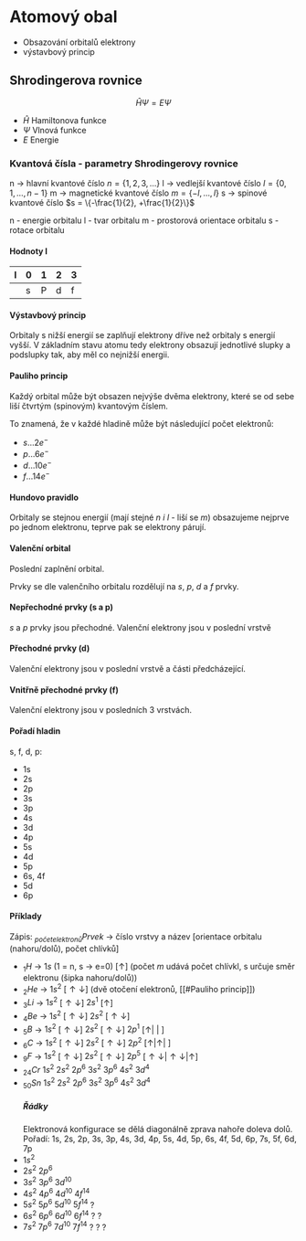 # Atomový obal
- Obsazování orbitalů elektrony
- výstavbový princip

## Shrodingerova rovnice

$$ \hat{H}\Psi=E\Psi $$

- $\hat{H}$ Hamiltonova funkce
- $\Psi$ Vlnová funkce
- $E$ Energie

### Kvantová čísla - parametry Shrodingerovy rovnice

n -> hlavní kvantové číslo $n = \{1,2,3,\dots\}$
l -> vedlejší kvantové číslo $l = \{0,1,\dots,n-1\}$
m -> magnetické kvantové číslo $m = \{-l,\dots,l\}$
s -> spinové kvantové číslo $s = \{-\frac{1}{2}, +\frac{1}{2}\}$

n - energie orbitalu
l - tvar orbitalu
m - prostorová orientace orbitalu
s - rotace orbitalu

#### Hodnoty l
| l | 0 | 1 | 2 | 3 |
| - | - | - | - | - |
| | s | P | d | f |
#### Výstavbový princip
Orbitaly s nižší energií se zaplňují elektrony dříve než orbitaly s energií vyšší.
V základním stavu atomu tedy elektrony obsazují jednotlivé slupky a podslupky tak, aby měl co nejnižší energii.
#### Pauliho princip
Každý orbital může být obsazen nejvýše dvěma elektrony, které se od sebe liší čtvrtým (spinovým) kvantovým číslem.

To znamená, že v každé hladině může být následující počet elektronů:
- $s \dots 2 e^-$
- $p \dots 6 e^-$
- $d \dots 10 e^-$
- $f \dots 14 e^-$
#### Hundovo pravidlo
Orbitaly se stejnou energií (mají stejné $n$ $i$ $l$ - liší se $m$) obsazujeme nejprve po jednom elektronu, teprve pak se elektrony párují.
#### Valenční orbital
Poslední zaplnění orbital.

Prvky se dle valenčního orbitalu rozdělují na $s$, $p$, $d$ a $f$ prvky.

#### Nepřechodné prvky (s a p)
$s$ a $p$ prvky jsou přechodné.
Valenční elektrony jsou v poslední vrstvě
#### Přechodné prvky (d)
Valenční elektrony jsou v poslední vrstvě a části předcházející.
#### Vnitřně přechodné prvky (f)
Valenční elektrony jsou v posledních 3 vrstvách.
#### Pořadí hladin
s, f, d, p:
- 1s
- 2s
- 2p
- 3s
- 3p
- 4s
- 3d
- 4p
- 5s
- 4d
- 5p
- 6s, 4f
- 5d
- 6p

#### Příklady
Zápis: $_{počet elektronů}Prvek$ -> číslo vrstvy a název [orientace orbitalu (nahoru/dolů), počet chlívků]
- $_1H$ -> $1s$ (1 = n, s -> e=0) [$\uparrow$] (počet $m$ udává počet chlívkl, s určuje směr elektronu (šipka nahoru/dolů))
- $_2He$ -> $1s^2$ [$\uparrow\downarrow$] (dvě otočení elektronů, [[#Pauliho princip]])
- $_3Li$ -> $1s^2$ [$\uparrow\downarrow$] $2s^1$ [$\uparrow$]
- $_4Be$ -> $1s^2$ [$\uparrow\downarrow$] $2s^2$ [$\uparrow\downarrow$]
- $_5B$ -> $1s^2$ [$\uparrow\downarrow$] $2s^2$ [$\uparrow\downarrow$] $2p^1$ [$\uparrow$| | ]
- $_6C$ -> $1s^2$ [$\uparrow\downarrow$] $2s^2$ [$\uparrow\downarrow$] $2p^2$ [$\uparrow$|$\uparrow$| ]
- $_9F$ -> $1s^2$ [$\uparrow\downarrow$] $2s^2$ [$\uparrow\downarrow$] $2p^5$ [$\uparrow\downarrow$|$\uparrow\downarrow$|$\uparrow$]
- $_{24}Cr$ $1s^2$ $2s^2$ $2p^6$ $3s^2$ $3p^6$ $4s^2$ $3d^4$
- $_{50}Sn$ $1s^2$ $2s^2$ $2p^6$ $3s^2$ $3p^6$ $4s^2$ $3d^4$
	##### Řádky 
	Elektronová konfigurace se dělá diagonálně zprava nahoře doleva dolů.
	Pořadí: 1s, 2s, 2p, 3s, 3p, 4s, 3d, 4p, 5s, 4d, 5p, 6s, 4f, 5d, 6p, 7s, 5f, 6d, 7p
-  $1s^2$
- $2s^2$ $2p^6$
- $3s^2$ $3p^6$ $3d^{10}$
-  $4s^2$ $4p^6$ $4d^{10}$ $4f^{14}$
- $5s^2$ $5p^6$ $5d^{10}$ $5f^{14}$ $?$
- $6s^2$ $6p^6$ $6d^{10}$ $6f^{14}$ $?$ $?$
- $7s^2$ $7p^6$ $7d^{10}$ $7f^{14}$ $?$ $?$ $?$